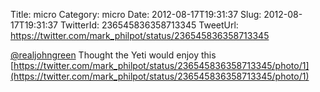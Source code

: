 Title: micro
Category: micro
Date: 2012-08-17T19:31:37
Slug: 2012-08-17T19:31:37
TwitterId: 236545836358713345
TweetUrl: https://twitter.com/mark_philpot/status/236545836358713345

[@realjohngreen](https://twitter.com/realjohngreen) Thought the Yeti would enjoy this [https://twitter.com/mark_philpot/status/236545836358713345/photo/1](https://twitter.com/mark_philpot/status/236545836358713345/photo/1)